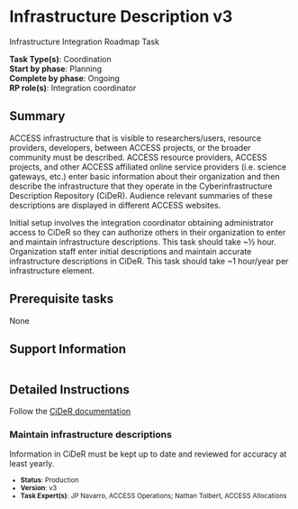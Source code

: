# Infrastructure Description v3

Infrastructure Integration Roadmap Task

**Task Type(s)**: Coordination  
**Start by phase**: Planning  
**Complete by phase**: Ongoing  
**RP role(s)**: Integration coordinator

## Summary

ACCESS infrastructure that is visible to researchers/users, resource providers, developers, between ACCESS projects, or the broader community must be described. ACCESS resource providers, ACCESS projects, and other ACCESS affiliated online service providers (i.e. science gateways, etc.) enter basic information about their organization and then describe the infrastructure that they operate in the Cyberinfrastructure Description Repository (CiDeR). Audience relevant summaries of these descriptions are displayed in different ACCESS websites.

Initial setup involves the integration coordinator obtaining administrator access to CiDeR so they can authorize others in their organization to enter and maintain infrastructure descriptions. This task should take ~½ hour. Organization staff enter initial descriptions and maintain accurate infrastructure descriptions in CiDeR. This task should take ~1 hour/year per infrastructure element.

## Prerequisite tasks

None

## Support Information

```{include} support.md
```

## Detailed Instructions

Follow the [CiDeR documentation](https://cider.access-ci.org/documentation)

### Maintain infrastructure descriptions

Information in CiDeR must be kept up to date and reviewed for accuracy at least yearly.

<sub>
<ul class="document-meta-data">
    <li><strong>Status</strong>: Production</li>
    <li><strong>Version</strong>: v3</li>
    <li><strong>Task Expert(s)</strong>: JP Navarro, ACCESS Operations; Nathan Tolbert, ACCESS Allocations</li>
</ul>
</sub>
<br/>
<br/>
